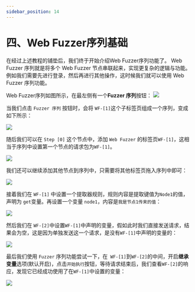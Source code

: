 ```yaml
---
sidebar_position: 14
---
```


# 四、Web Fuzzer序列基础
在经过上述教程的铺垫后，我们终于开始介绍Web Fuzzer序列功能了。 Web Fuzzer 序列就是将多个 Web Fuzzer 节点串联起来，实现更复杂的逻辑与功能。例如我们需要先进行登录，然后再进行其他操作，这时候我们就可以使用 Web Fuzzer 序列功能。

Web Fuzzer序列如图所示，在最左侧有一个**Fuzzer 序列**按钮：
![](/img/products/yakit/Fuzz-Sequence/1.png)

当我们点击 `Fuzzer 序列` 按钮时，会将 `WF-[1]`这个子标签页组成一个序列，变成如下所示：

![](/img/products/yakit/Fuzz-Sequence/2.png)

随后我们可以在 `Step [0]` 这个节点中，添加 `Web Fuzzer` 的标签页`WF-[1]`，这相当于序列中设置第一个节点的请求包为`WF-[1]`。

![](/img/products/yakit/Fuzz-Sequence/3.png)

我们还可以继续添加其他节点到序列中，只需要将其他标签页拖入序列中即可：

![](/img/products/yakit/Fuzz-Sequence/4.png)

接着我们在 `WF-[1]` 中设置一个提取器规则，规则内容是提取键值为`Node1`的值，声明为 `get`变量。再设置一个变量 `node1`，内容是`我是节点1传来的值`：

![](/img/products/yakit/Fuzz-Sequence/5.png)

然后我们在 `WF-[2]`中设置`WF-[1]`中声明的变量，假如此时我们直接发送请求，结果会为空，这是因为单独发送这一个请求，是没有`WF-[1]`中声明的变量的：

![](/img/products/yakit/Fuzz-Sequence/6.png)

最后我们使用 `Fuzzer` 序列功能尝试一下，在` WF-[1]`到`WF-[2]`的中间，开启**继承变量**选项(默认开启)，点击`开始执行`按钮，等待请求结束后，我们查看`WF-[2]`的响应，发现它已经成功使用了在`WF-[1]`中设置的变量：

![](/img/products/yakit/Fuzz-Sequence/7.png)
